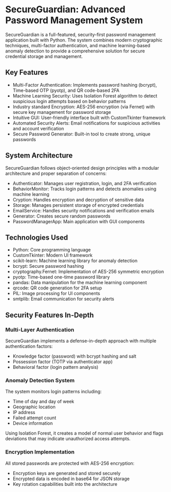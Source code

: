 # **SecureGuardian: Advanced Password Management System**
SecureGuardian is a full-featured, security-first password management application built with Python. The system combines modern cryptographic techniques, multi-factor authentication, and machine learning-based anomaly detection to provide a comprehensive solution for secure credential storage and management.

## **Key Features**
- Multi-Factor Authentication: Implements password hashing (bcrypt), Time-based OTP (pyotp), and QR code-based 2FA
- Machine Learning Security: Uses Isolation Forest algorithm to detect suspicious login attempts based on behavior patterns
- Industry standard Encryption: AES-256 encryption (via Fernet) with secure key management for password storage
- Intuitive GUI: User-friendly interface built with CustomTkinter framework
- Automated Security Alerts: Email notifications for suspicious activities and account verification
- Secure Password Generator: Built-in tool to create strong, unique passwords

## **System Architecture**
SecureGuardian follows object-oriented design principles with a modular architecture and proper separation of concerns:

- Authenticator: Manages user registration, login, and 2FA verification
- BehaviorMonitor: Tracks login patterns and detects anomalies using machine learning
- Cryption: Handles encryption and decryption of sensitive data
- Storage: Manages persistent storage of encrypted credentials
- EmailService: Handles security notifications and verification emails
- Generator: Creates secure random passwords
- PasswordManagerApp: Main application with GUI components

## **Technologies Used**

- Python: Core programming language
- CustomTkinter: Modern UI framework
- scikit-learn: Machine learning library for anomaly detection
- bcrypt: Secure password hashing
- cryptography.Fernet: Implementation of AES-256 symmetric encryption
- pyotp: Time-based one-time password library
- pandas: Data manipulation for the machine learning component
- qrcode: QR code generation for 2FA setup
- PIL: Image processing for UI components
- smtplib: Email communication for security alerts

## **Security Features In-Depth**

### **Multi-Layer Authentication**

SecureGuardian implements a defense-in-depth approach with multiple authentication factors:

- Knowledge factor (password) with bcrypt hashing and salt
- Possession factor (TOTP via authenticator app)
- Behavioral factor (login pattern analysis)

### **Anomaly Detection System**

The system monitors login patterns including:

- Time of day and day of week
- Geographic location
- IP address
- Failed attempt count
- Device information

Using Isolation Forest, it creates a model of normal user behavior and flags deviations that may indicate unauthorized access attempts.

### **Encryption Implementation**
All stored passwords are protected with AES-256 encryption:

- Encryption keys are generated and stored securely
- Encrypted data is encoded in base64 for JSON storage
- Key rotation capabilities built into the architecture
